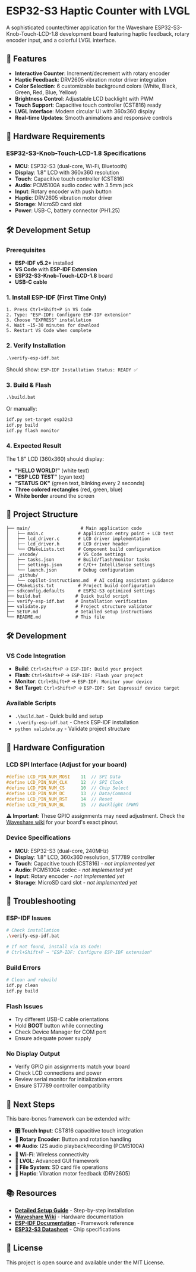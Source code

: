 # ESP32-S3 Haptic Counter with LVGL

A sophisticated counter/timer application for the Waveshare ESP32-S3-Knob-Touch-LCD-1.8 development board featuring haptic feedback, rotary encoder input, and a colorful LVGL interface.

## 🚀 Features

- **Interactive Counter**: Increment/decrement with rotary encoder
- **Haptic Feedback**: DRV2605 vibration motor driver integration
- **Color Selection**: 6 customizable background colors (White, Black, Green, Red, Blue, Yellow)
- **Brightness Control**: Adjustable LCD backlight with PWM
- **Touch Support**: Capacitive touch controller (CST816) ready
- **LVGL Interface**: Modern circular UI with 360x360 display
- **Real-time Updates**: Smooth animations and responsive controls

## 🔧 Hardware Requirements

### ESP32-S3-Knob-Touch-LCD-1.8 Specifications
- **MCU**: ESP32-S3 (dual-core, Wi-Fi, Bluetooth)
- **Display**: 1.8" LCD with 360x360 resolution
- **Touch**: Capacitive touch controller (CST816)
- **Audio**: PCM5100A audio codec with 3.5mm jack
- **Input**: Rotary encoder with push button
- **Haptic**: DRV2605 vibration motor driver
- **Storage**: MicroSD card slot
- **Power**: USB-C, battery connector (PH1.25)

## 🛠️ Development Setup

### Prerequisites
- **ESP-IDF v5.2+** installed
- **VS Code** with **ESP-IDF Extension**
- **ESP32-S3-Knob-Touch-LCD-1.8** board
- **USB-C cable**

### 1. Install ESP-IDF (First Time Only)
```
1. Press Ctrl+Shift+P in VS Code
2. Type: "ESP-IDF: Configure ESP-IDF extension"
3. Choose "EXPRESS" installation
4. Wait ~15-30 minutes for download
5. Restart VS Code when complete
```

### 2. Verify Installation
```cmd
.\verify-esp-idf.bat
```
Should show: `ESP-IDF Installation Status: READY ✅`

### 3. Build & Flash
```cmd
.\build.bat
```
Or manually:
```bash
idf.py set-target esp32s3
idf.py build
idf.py flash monitor
```

### 4. Expected Result
The 1.8" LCD (360x360) should display:
- **"HELLO WORLD!"** (white text)
- **"ESP LCD TEST"** (cyan text)  
- **"STATUS OK"** (green text, blinking every 2 seconds)
- **Three colored rectangles** (red, green, blue)
- **White border** around the screen

## 📁 Project Structure

```
├── main/                   # Main application code
│   ├── main.c             # Application entry point + LCD test
│   ├── lcd_driver.c       # LCD driver implementation  
│   ├── lcd_driver.h       # LCD driver header
│   └── CMakeLists.txt     # Component build configuration
├── .vscode/               # VS Code settings
│   ├── tasks.json         # Build/flash/monitor tasks
│   ├── settings.json      # C/C++ IntelliSense settings
│   └── launch.json        # Debug configuration
├── .github/
│   └── copilot-instructions.md  # AI coding assistant guidance
├── CMakeLists.txt         # Project build configuration
├── sdkconfig.defaults     # ESP32-S3 optimized settings
├── build.bat             # Quick build script
├── verify-esp-idf.bat    # Installation verification
├── validate.py           # Project structure validator
├── SETUP.md              # Detailed setup instructions
└── README.md             # This file
```

## 🛠️ Development

### VS Code Integration
- **Build**: `Ctrl+Shift+P` → `ESP-IDF: Build your project`
- **Flash**: `Ctrl+Shift+P` → `ESP-IDF: Flash your project`
- **Monitor**: `Ctrl+Shift+P` → `ESP-IDF: Monitor your device`
- **Set Target**: `Ctrl+Shift+P` → `ESP-IDF: Set Espressif device target`

### Available Scripts
- `.\build.bat` - Quick build and setup
- `.\verify-esp-idf.bat` - Check ESP-IDF installation
- `python validate.py` - Validate project structure

## 🔧 Hardware Configuration

### LCD SPI Interface (Adjust for your board)
```c
#define LCD_PIN_NUM_MOSI    11  // SPI Data
#define LCD_PIN_NUM_CLK     12  // SPI Clock  
#define LCD_PIN_NUM_CS      10  // Chip Select
#define LCD_PIN_NUM_DC      13  // Data/Command
#define LCD_PIN_NUM_RST     14  // Reset
#define LCD_PIN_NUM_BL      15  // Backlight (PWM)
```

**⚠️ Important**: These GPIO assignments may need adjustment. Check the [Waveshare wiki](https://www.waveshare.com/wiki/ESP32-S3-Knob-Touch-LCD-1.8) for your board's exact pinout.

### Device Specifications
- **MCU**: ESP32-S3 (dual-core, 240MHz)
- **Display**: 1.8" LCD, 360x360 resolution, ST7789 controller
- **Touch**: Capacitive touch (CST816) - *not implemented yet*
- **Audio**: PCM5100A codec - *not implemented yet*
- **Input**: Rotary encoder - *not implemented yet*
- **Storage**: MicroSD card slot - *not implemented yet*

## 🐛 Troubleshooting

### ESP-IDF Issues
```bash
# Check installation
.\verify-esp-idf.bat

# If not found, install via VS Code:
# Ctrl+Shift+P → "ESP-IDF: Configure ESP-IDF extension"
```

### Build Errors
```bash
# Clean and rebuild
idf.py clean
idf.py build
```

### Flash Issues
- Try different USB-C cable orientations
- Hold **BOOT** button while connecting
- Check Device Manager for COM port
- Ensure adequate power supply

### No Display Output
- Verify GPIO pin assignments match your board
- Check LCD connections and power
- Review serial monitor for initialization errors
- Ensure ST7789 controller compatibility

## 🚀 Next Steps

This bare-bones framework can be extended with:

- **🎛️ Touch Input**: CST816 capacitive touch integration
- **🔄 Rotary Encoder**: Button and rotation handling
- **🔊 Audio**: I2S audio playback/recording (PCM5100A)
- **📶 Wi-Fi**: Wireless connectivity
- **🎨 LVGL**: Advanced GUI framework  
- **💾 File System**: SD card file operations
- **📳 Haptic**: Vibration motor feedback (DRV2605)

## 📚 Resources

- **[Detailed Setup Guide](SETUP.md)** - Step-by-step installation
- **[Waveshare Wiki](https://www.waveshare.com/wiki/ESP32-S3-Knob-Touch-LCD-1.8)** - Hardware documentation
- **[ESP-IDF Documentation](https://docs.espressif.com/projects/esp-idf/en/latest/esp32s3/)** - Framework reference
- **[ESP32-S3 Datasheet](https://www.espressif.com/sites/default/files/documentation/esp32-s3_datasheet_en.pdf)** - Chip specifications

## 📄 License

This project is open source and available under the MIT License.
